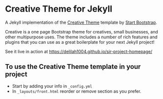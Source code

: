 # Creative Theme for Jekyll

A Jekyll implementation of the [Creative Theme](http://startbootstrap.com/template-overviews/creative/) template by [Start Bootstrap](http://startbootstrap.com).

Creative is a one page Bootstrap theme for creatives, small businesses, and other multipurpose uses.
The theme includes a number of rich features and plugins that you can use as a great boilerplate for your next Jekyll project! 

See it live in action at <https://delilah1004.github.io/sir-project-homepage/>

## To use the Creative Theme template in your project

- Start by adding your info in `_config.yml`
- In `_layouts/front.html` reorder or remove section as you prefer.

